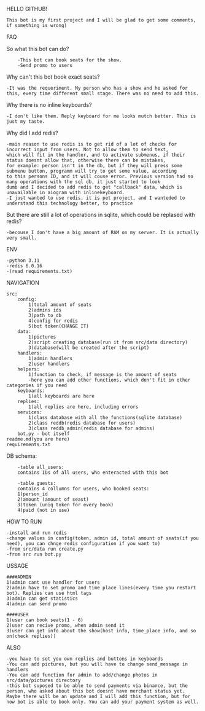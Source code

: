 HELLO GITHUB!

    This bot is my first project and I will be glad to get some comments, if something is wrong)

FAQ

So what this bot can do?

        -This bot can book seats for the show.
        -Send promo to users

Why can't this bot book exact seats?

    -It was the requeriment. My person who has a show and he asked for this, every time different small stage. There was no need to add this.

Why there is no inline keyboards?

    -I don't like them. Reply keyboard for me looks mutch better. This is just my taste.

Why did I add redis?

    -main reason to use redis is to get rid of a lot of checks for incorrect input from users. Not to allow them to send text, 
    which will fit in the handler, and to activate submenus, if their status doesnt allow that, otherwise there can be mistakes, 
    for example: person isn't in the db, but if they will press some submenu button, programm will try to get some value, according 
    to this persons ID, and it will couse error. Previous version had so many operations with the sql db, it just started to look 
    dumb and I decided to add redis to get "callback" data, which is unavailable in aiogram with inlinekeyboard.
    -I just wanted to use redis, it is pet project, and I wanteded to understand this technology better, to practice

But there are still a lot of operations in sqlite, which could be replased with redis?

    -becouse I don't have a big amount of RAM on my server. It is actually very small.

ENV

    -python 3.11
    -redis 6.0.16
    -(read requirements.txt)

NAVIGATION

    src:
        config:
            1)total amount of seats
            2)admins ids
            3)path to db
            4)config for redis
            5)bot token(CHANGE IT)
        data:
            1)pictures
            2)script creating database(run it from src/data directory)
            3)database(will be created after the script)
        handlers:
            1)admin handlers
            2)user handlers
        helpers:
            1)function to check, if message is the amount of seats
            -here you can add other functions, which don't fit in other categories if you need
        keyboards:
            1)all keyboards are here
        replies:
            1)all replies are here, including errors
        services:
            1)class database with all the functions(sqlite database)
            2)class reddb(redis database for users)
            3)class reddb_admin(redis database for admins)
        bot.py - bot itself
    readme.md(you are here)
    requirements.txt

DB schema:

        -table all_users:
        contains IDs of all users, who enteracted with this bot

        -table guests:
        contains 4 collumns for users, who booked seats:
        1)person_id
        2)amount (amount of seast)
        3)token (uniq token for every book)
        4)paid (not in use)

HOW TO RUN

    -install and run redis
    -change values in config(token, admin id, total amount of seats(if you need), you can chnge redis configuration if you want to)
    -from src/data run create.py
    -from src run bot.py

USSAGE

    ####ADMIN
    1)admin cant use handler for users
    2)admin have to set promo and time place lines(every time you restart bot). Replies can use html tags
    3)admin can get statistics
    4)admin can send promo

    ####USER
    1)user can book seats(1 - 6)
    2)user can recive promo, when admin send it
    3)user can get info about the show(host info, time_place info, and so on(check replies))

ALSO

    -you have to set you own replies and buttons in keyboards
    -You can add pictures, but you will have to change send_message in handlers
    -You can add function for admin to add/change photos in src/data/pictures directory
    -this bot suposed to be able to send payments via binance, but the person, who asked about this bot doesnt have merchant status yet. Maybe there will be an update and I will add this function, but for now bot is able to book only. You can add your payment system as well.
